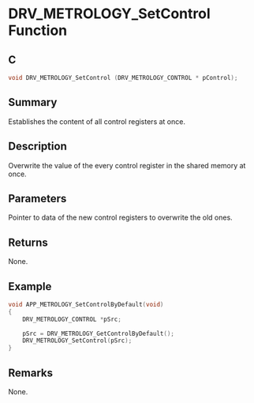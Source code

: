 # DRV_METROLOGY_SetControl Function

## C

```c
void DRV_METROLOGY_SetControl (DRV_METROLOGY_CONTROL * pControl);
```

## Summary

Establishes the content of all control registers at once. 

## Description

Overwrite the value of the every control register in the shared memory at once.

## Parameters

Pointer to data of the new control registers to overwrite the old ones.

## Returns

None.

## Example

```c
void APP_METROLOGY_SetControlByDefault(void)
{
    DRV_METROLOGY_CONTROL *pSrc;

    pSrc = DRV_METROLOGY_GetControlByDefault();
    DRV_METROLOGY_SetControl(pSrc);
}
```

## Remarks

None.

